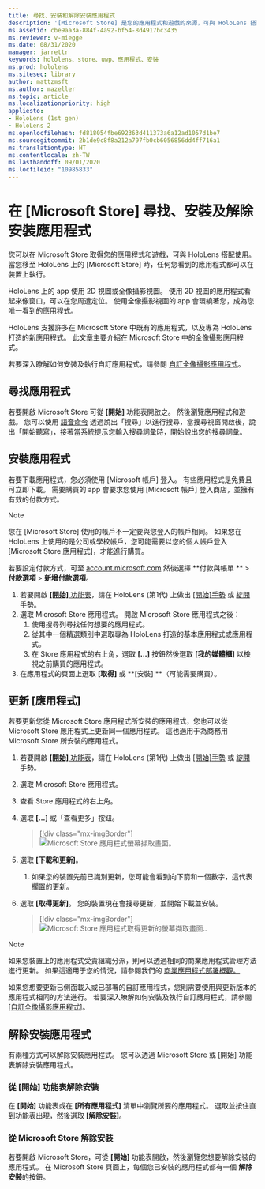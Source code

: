 ```yaml
---
title: 尋找、安裝和解除安裝應用程式
description: '[Microsoft Store] 是您的應用程式和遊戲的來源，可與 HoloLens 搭配使用。  深入瞭解如何尋找、安裝和解除安裝全像攝影應用程式。'
ms.assetid: cbe9aa3a-884f-4a92-bf54-8d4917bc3435
ms.reviewer: v-miegge
ms.date: 08/31/2020
manager: jarrettr
keywords: hololens、store、uwp、應用程式、安裝
ms.prod: hololens
ms.sitesec: library
author: mattzmsft
ms.author: mazeller
ms.topic: article
ms.localizationpriority: high
appliesto:
- HoloLens (1st gen)
- HoloLens 2
ms.openlocfilehash: fd818054fbe692363d411373a6a12ad1057d1be7
ms.sourcegitcommit: 2b1de9c8f8a212a797fb0cb6056856dd4ff716a1
ms.translationtype: HT
ms.contentlocale: zh-TW
ms.lasthandoff: 09/01/2020
ms.locfileid: "10985833"
---
```

# 在 [Microsoft Store] 尋找、安裝及解除安裝應用程式

您可以在 Microsoft Store 取得您的應用程式和遊戲，可與 HoloLens 搭配使用。 當您移至 HoloLens 上的 [Microsoft Store] 時，任何您看到的應用程式都可以在裝置上執行。

HoloLens 上的 app 使用 2D 視圖或全像攝影視圖。 使用 2D 視圖的應用程式看起來像窗口，可以在您周遭定位。 使用全像攝影視圖的 app 會環繞著您，成為您唯一看到的應用程式。

HoloLens 支援許多在 Microsoft Store 中既有的應用程式，以及專為 HoloLens 打造的新應用程式。  此文章主要介紹在 Microsoft Store 中的全像攝影應用程式。

若要深入瞭解如何安裝及執行自訂應用程式，請參閱 [自訂全像攝影應用程式](holographic-custom-apps.md)。

## 尋找應用程式

若要開啟 Microsoft Store 可從 **[開始]** 功能表開啟之。 然後瀏覽應用程式和遊戲。 您可以使用 [語音命令](hololens-cortana.md) 透過說出「搜尋」以進行搜尋，當搜尋視窗開啟後，說出「開始聽寫」，接著當系統提示您輸入搜尋詞彙時，開始說出您的搜尋詞彙。

## 安裝應用程式

若要下載應用程式，您必須使用 [Microsoft 帳戶] 登入。 有些應用程式是免費且可立即下載。 需要購買的 app 會要求您使用 [Microsoft 帳戶] 登入商店，並擁有有效的付款方式。
> [!NOTE]
> 您在 [Microsoft Store] 使用的帳戶不一定要與您登入的帳戶相同。 如果您在 HoloLens 上使用的是公司或學校帳戶，您可能需要以您的個人帳戶登入 [Microsoft Store 應用程式]，才能進行購買。

若要設定付款方式，可至 [account.microsoft.com](https://account.microsoft.com/) 然後選擇 **付款與帳單 ** > **付款選項** > **新增付款選項**。

1. 若要開啟 [**[開始]** 功能表](holographic-home.md)，請在 HoloLens (第1代) 上做出 [[開始]手勢](https://docs.microsoft.com/hololens/hololens2-basic-usage#start-gesture) 或 [綻開](hololens1-basic-usage.md) 手勢。
1. 選取 Microsoft Store 應用程式。 開啟 Microsoft Store 應用程式之後：
   1. 使用搜尋列尋找任何想要的應用程式。 
   1. 從其中一個精選類別中選取專為 HoloLens 打造的基本應用程式或應用程式。
   1. 在 Store 應用程式的右上角，選取 **[...]** 按鈕然後選取 **[我的媒體櫃]** 以檢視之前購買的應用程式。
1. 在應用程式的頁面上選取 **[取得]** 或 **[安裝] **（可能需要購買）。

## 更新 [應用程式]
若要更新您從 Microsoft Store 應用程式所安裝的應用程式，您也可以從 Microsoft Store 應用程式上更新同一個應用程式。 這也適用于為商務用 Microsoft Store 所安裝的應用程式。 
1. 若要開啟 [**[開始]** 功能表](holographic-home.md)，請在 HoloLens (第1代) 上做出 [[開始]手勢](https://docs.microsoft.com/hololens/hololens2-basic-usage#start-gesture) 或 [綻開](hololens1-basic-usage.md) 手勢。
1. 選取 Microsoft Store 應用程式。
1. 查看 Store 應用程式的右上角。 
1. 選取 **[...]** 或「查看更多」按鈕。

   > [!div class="mx-imgBorder"]
   > ![Microsoft Store 應用程式螢幕擷取畫面。](images/store-update-1.png)

1. 選取 **[下載和更新]**。
    1. 如果您的裝置先前已識別更新，您可能會看到向下箭和一個數字，這代表擱置的更新。
1. 選取 **[取得更新]**。 您的裝置現在會搜尋更新，並開始下載並安裝。 
 
   > [!div class="mx-imgBorder"]
   > ![Microsoft Store 應用程式取得更新的螢幕擷取畫面..](images/store-update-2.png.jpg)

> [!NOTE]
> 如果您裝置上的應用程式受貴組織分派，則可以透過相同的商業應用程式管理方法進行更新。 如果這適用于您的情況，請參閱我們的 [商業應用程式部署概觀。](app-deploy-overview.md)
>
> 如果您想要更新已側面載入或已部署的自訂應用程式，您則需要使用與更新版本的應用程式相同的方法進行。 若要深入瞭解如何安裝及執行自訂應用程式，請參閱 [[自訂全像攝影應用程式]](holographic-custom-apps.md)。

## 解除安裝應用程式

有兩種方式可以解除安裝應用程式。  您可以透過 Microsoft Store 或 [開始] 功能表解除安裝應用程式。

### 從 [開始] 功能表解除安裝

在 **[開始]** 功能表或在 **[所有應用程式]** 清單中瀏覽所要的應用程式。 選取並按住直到功能表出現，然後選取 **[解除安裝]**。

### 從 Microsoft Store 解除安裝

若要開啟 Microsoft Store，可從 **[開始]** 功能表開啟，然後瀏覽您想要解除安裝的應用程式。  在 Microsoft Store 頁面上，每個您已安裝的應用程式都有一個 **解除安裝**的按鈕。
